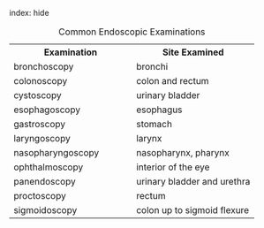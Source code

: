 index: hide

<table>
		<caption>Common Endoscopic Examinations</caption>
		<tbody><tr>
			<th scope="col" width="50%">Examination</th>
			<th scope="col" width="50%">Site Examined</th>
		</tr>
		<tr>
			<td>bronchoscopy</td>
			<td>bronchi</td>
		</tr>
		<tr>
			<td>colonoscopy</td>
			<td>colon and rectum</td>
		</tr>
		<tr>
			<td>cystoscopy</td>
			<td>urinary bladder</td>
		</tr>
		<tr>
			<td>esophagoscopy</td>
			<td>esophagus</td>
		</tr>
		<tr>
			<td>gastroscopy</td>
			<td>stomach</td>
		</tr>
		<tr>
			<td>laryngoscopy<br></td>
			<td>larynx</td>
		</tr>
		<tr>
			<td>nasopharyngoscopy</td>
			<td>nasopharynx, pharynx</td>
		</tr>
		<tr>
			<td>ophthalmoscopy</td>
			<td>interior of the eye</td>
		</tr>
		<tr>
			<td>panendoscopy</td>
			<td>urinary bladder and urethra</td>
		</tr>
		<tr>
			<td>proctoscopy</td>
			<td>rectum</td>
		</tr>
		<tr>
			<td>sigmoidoscopy</td>
			<td>colon up to sigmoid flexure</td>
		</tr>
	</tbody></table>
